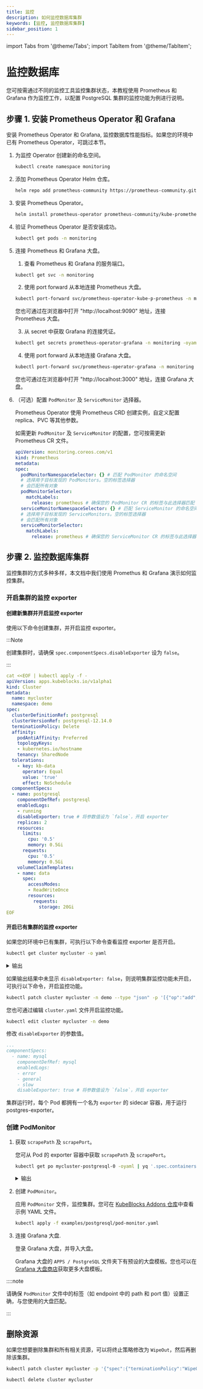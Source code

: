 ```yaml
---
title: 监控
description: 如何监控数据库集群
keywords: [监控, 监控数据库集群]
sidebar_position: 1
---
```


import Tabs from '@theme/Tabs';
import TabItem from '@theme/TabItem';

# 监控数据库

您可按需通过不同的监控工具监控集群状态，本教程使用 Prometheus 和 Grafana 作为监控工作，以配置 PostgreSQL 集群的监控功能为例进行说明。

## 步骤 1. 安装 Prometheus Operator 和 Grafana

安装 Prometheus Operator 和 Grafana, 监控数据库性能指标。如果您的环境中已有 Prometheus Operator，可跳过本节。

1. 为监控 Operator 创建新的命名空间。

   ```bash
   kubectl create namespace monitoring
   ```

2. 添加 Prometheus Operator Helm 仓库。

   ```bash
   helm repo add prometheus-community https://prometheus-community.github.io/helm-charts
   ```

3. 安装 Prometheus Operator。

   ```bash
   helm install prometheus-operator prometheus-community/kube-prometheus-stack --namespace monitoring
   ```

4. 验证 Prometheus Operator 是否安装成功。

   ```bash
   kubectl get pods -n monitoring
   ```

5. 连接 Prometheus 和 Grafana 大盘。

   1. 查看 Prometheus 和 Grafana 的服务端口。

     ```bash
     kubectl get svc -n monitoring
     ```

   2. 使用 port forward 从本地连接 Prometheus 大盘。

     ```bash
     kubectl port-forward svc/prometheus-operator-kube-p-prometheus -n monitoring 9090:9090
     ```

     您也可通过在浏览器中打开 "http://localhost:9090" 地址，连接 Prometheus 大盘。

   3. 从 secret 中获取 Grafana 的连接凭证。

     ```bash
     kubectl get secrets prometheus-operator-grafana -n monitoring -oyaml
     ```  

   4. 使用 port forward 从本地连接 Grafana 大盘。

     ```bash
     kubectl port-forward svc/prometheus-operator-grafana -n monitoring 3000:80
     ```

     您也可通过在浏览器中打开 "http://localhost:3000" 地址，连接 Grafana 大盘。

6. （可选）配置 `PodMonitor` 及 `ServiceMonitor` 选择器。

   Prometheus Operator 使用 Prometheus CRD 创建实例，自定义配置 replica、PVC 等其他参数。

   如需更新 `PodMonitor` 及 `ServiceMonitor` 的配置，您可按需更新 Prometheus CR 文件。

   ```yaml
   apiVersion: monitoring.coreos.com/v1
   kind: Prometheus
   metadata:
   spec:
     podMonitorNamespaceSelector: {} # 匹配 PodMonitor 的命名空间
     # 选择用于目标发现的 PodMonitors。空的标签选择器
     # 会匹配所有对象
     podMonitorSelector:
       matchLabels:
         release: prometheus # 确保您的 PodMonitor CR 的标签与此选择器匹配
     serviceMonitorNamespaceSelector: {} # 匹配 ServiceMonitor 的命名空间
     # 选择用于目标发现的 ServiceMonitors。空的标签选择器
     # 会匹配所有对象
     serviceMonitorSelector:
       matchLabels:
         release: prometheus # 确保您的 ServiceMonitor CR 的标签与此选择器匹配
   ```

## 步骤 2. 监控数据库集群

监控集群的方式多种多样，本文档中我们使用 Promethus 和 Grafana 演示如何监控集群。

### 开启集群的监控 exporter

#### 创建新集群并开启监控 exporter

使用以下命令创建集群，并开启监控 exporter。

:::Note

创建集群时，请确保 `spec.componentSpecs.disableExporter` 设为 `false`。

:::

```yaml
cat <<EOF | kubectl apply -f -
apiVersion: apps.kubeblocks.io/v1alpha1
kind: Cluster
metadata:
  name: mycluster
  namespace: demo
spec:
  clusterDefinitionRef: postgresql
  clusterVersionRef: postgresql-12.14.0
  terminationPolicy: Delete
  affinity:
    podAntiAffinity: Preferred
    topologyKeys:
    - kubernetes.io/hostname
    tenancy: SharedNode
  tolerations:
    - key: kb-data
      operator: Equal
      value: 'true'
      effect: NoSchedule
  componentSpecs:
  - name: postgresql
    componentDefRef: postgresql
    enabledLogs:
    - running
    disableExporter: true # 将参数值设为 `false`，开启 exporter
    replicas: 2
    resources:
      limits:
        cpu: '0.5'
        memory: 0.5Gi
      requests:
        cpu: '0.5'
        memory: 0.5Gi
    volumeClaimTemplates:
    - name: data
      spec:
        accessModes:
        - ReadWriteOnce
        resources:
          requests:
            storage: 20Gi
EOF
```

#### 开启已有集群的监控 exporter

如果您的环境中已有集群，可执行以下命令查看监控 exporter 是否开启。

```bash
kubectl get cluster mycluster -o yaml
```

<details>

<summary>输出</summary>

```yaml
apiVersion: apps.kubeblocks.io/v1alpha1
kind: Cluster
metadata:
...
spec:
   ...
   componentSpecs:
   ...
      disableExporter: false
```

</details>

如果输出结果中未显示 `disableExporter: false`，则说明集群监控功能未开启，可执行以下命令，开启监控功能。

<Tabs>

<TabItem value="kubectl patch" label="kubectl patch" default>

```bash
kubectl patch cluster mycluster -n demo --type "json" -p '[{"op":"add","path":"/spec/componentSpecs/0/disableExporter","value":false}]'
```

</TabItem>

<TabItem value="编辑集群 YAML 文件" label="编辑集群 YAML 文件">

您也可通过编辑 `cluster.yaml` 文件开启监控功能。

```bash
kubectl edit cluster mycluster -n demo
```

修改 `disableExporter` 的参数值。

```yaml
...
componentSpecs:
  - name: mysql
    componentDefRef: mysql
    enabledLogs:
    - error
    - general
    - slow
    disableExporter: true # 将参数值设为 `false`，开启 exporter
```

</TabItem>

</Tabs>

集群运行时，每个 Pod 都拥有一个名为 `exporter` 的 sidecar 容器，用于运行 postgres-exporter。

### 创建 PodMonitor

1. 获取 `scrapePath` 及 `scrapePort`。

   您可从 Pod 的 exporter 容器中获取 `scrapePath` 及 `scrapePort`。

   ```bash
   kubectl get po mycluster-postgresql-0 -oyaml | yq '.spec.containers[] | select(.name=="exporter") | .ports '
   ```

   <details>

   <summary>输出</summary>

   ```bash
   - containerPort: 9187
     name: http-metrics
     protocol: TCP
   ```

   </details>

2. 创建 `PodMonitor`。

   应用 `PodMonitor` 文件，监控集群。您可在 [KubeBlocks Addons 仓库](https://github.com/apecloud/kubeblocks-addons/blob/main/examples/postgresql/pod-monitor.yml)中查看示例 YAML 文件。

   ```bash
   kubectl apply -f examples/postgresql/pod-monitor.yaml
   ```

3. 连接 Grafana 大盘.

    登录 Grafana 大盘，并导入大盘。

    Grafana 大盘的 `APPS / PostgreSQL` 文件夹下有预设的大盘模板。您也可以在 [Grafana 大盘商店](https://grafana.com/grafana/dashboards/)获取更多大盘模板。

::::note

请确保 `PodMonitor` 文件中的标签（如 endpoint 中的 path 和 port 值）设置正确，与您使用的大盘匹配。

:::

## 删除资源

如果您想要删除集群和所有相关资源，可以将终止策略修改为 `WipeOut`，然后再删除该集群。

```bash
kubectl patch cluster mycluster -p '{"spec":{"terminationPolicy":"WipeOut"}}' --type="merge"

kubectl delete cluster mycluster
```

